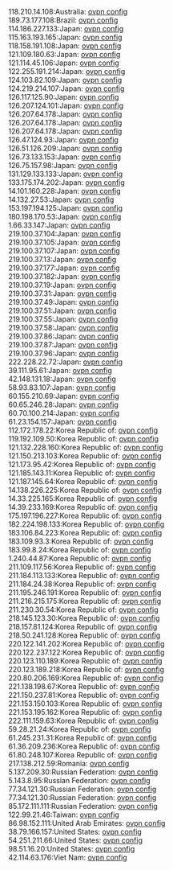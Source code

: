 118.210.14.108:Australia: [ovpn config](vpn/118_210_14_108.ovpn)  
189.73.177.108:Brazil: [ovpn config](vpn/189_73_177_108.ovpn)  
114.186.227.133:Japan: [ovpn config](vpn/114_186_227_133.ovpn)  
115.163.193.165:Japan: [ovpn config](vpn/115_163_193_165.ovpn)  
118.158.191.108:Japan: [ovpn config](vpn/118_158_191_108.ovpn)  
121.109.180.63:Japan: [ovpn config](vpn/121_109_180_63.ovpn)  
121.114.45.106:Japan: [ovpn config](vpn/121_114_45_106.ovpn)  
122.255.191.214:Japan: [ovpn config](vpn/122_255_191_214.ovpn)  
124.103.82.109:Japan: [ovpn config](vpn/124_103_82_109.ovpn)  
124.219.214.107:Japan: [ovpn config](vpn/124_219_214_107.ovpn)  
126.117.125.90:Japan: [ovpn config](vpn/126_117_125_90.ovpn)  
126.207.124.101:Japan: [ovpn config](vpn/126_207_124_101.ovpn)  
126.207.64.178:Japan: [ovpn config](vpn/126_207_64_178.ovpn)  
126.207.64.178:Japan: [ovpn config](vpn/126_207_64_178.ovpn)  
126.207.64.178:Japan: [ovpn config](vpn/126_207_64_178.ovpn)  
126.47.124.93:Japan: [ovpn config](vpn/126_47_124_93.ovpn)  
126.51.126.209:Japan: [ovpn config](vpn/126_51_126_209.ovpn)  
126.73.133.153:Japan: [ovpn config](vpn/126_73_133_153.ovpn)  
126.75.157.98:Japan: [ovpn config](vpn/126_75_157_98.ovpn)  
131.129.133.133:Japan: [ovpn config](vpn/131_129_133_133.ovpn)  
133.175.174.202:Japan: [ovpn config](vpn/133_175_174_202.ovpn)  
14.101.160.228:Japan: [ovpn config](vpn/14_101_160_228.ovpn)  
14.132.27.53:Japan: [ovpn config](vpn/14_132_27_53.ovpn)  
153.197.194.125:Japan: [ovpn config](vpn/153_197_194_125.ovpn)  
180.198.170.53:Japan: [ovpn config](vpn/180_198_170_53.ovpn)  
1.66.33.147:Japan: [ovpn config](vpn/1_66_33_147.ovpn)  
219.100.37.104:Japan: [ovpn config](vpn/219_100_37_104.ovpn)  
219.100.37.105:Japan: [ovpn config](vpn/219_100_37_105.ovpn)  
219.100.37.107:Japan: [ovpn config](vpn/219_100_37_107.ovpn)  
219.100.37.13:Japan: [ovpn config](vpn/219_100_37_13.ovpn)  
219.100.37.177:Japan: [ovpn config](vpn/219_100_37_177.ovpn)  
219.100.37.182:Japan: [ovpn config](vpn/219_100_37_182.ovpn)  
219.100.37.19:Japan: [ovpn config](vpn/219_100_37_19.ovpn)  
219.100.37.31:Japan: [ovpn config](vpn/219_100_37_31.ovpn)  
219.100.37.49:Japan: [ovpn config](vpn/219_100_37_49.ovpn)  
219.100.37.51:Japan: [ovpn config](vpn/219_100_37_51.ovpn)  
219.100.37.55:Japan: [ovpn config](vpn/219_100_37_55.ovpn)  
219.100.37.58:Japan: [ovpn config](vpn/219_100_37_58.ovpn)  
219.100.37.86:Japan: [ovpn config](vpn/219_100_37_86.ovpn)  
219.100.37.87:Japan: [ovpn config](vpn/219_100_37_87.ovpn)  
219.100.37.96:Japan: [ovpn config](vpn/219_100_37_96.ovpn)  
222.228.22.72:Japan: [ovpn config](vpn/222_228_22_72.ovpn)  
39.111.95.61:Japan: [ovpn config](vpn/39_111_95_61.ovpn)  
42.148.131.18:Japan: [ovpn config](vpn/42_148_131_18.ovpn)  
58.93.83.107:Japan: [ovpn config](vpn/58_93_83_107.ovpn)  
60.155.210.69:Japan: [ovpn config](vpn/60_155_210_69.ovpn)  
60.65.246.28:Japan: [ovpn config](vpn/60_65_246_28.ovpn)  
60.70.100.214:Japan: [ovpn config](vpn/60_70_100_214.ovpn)  
61.23.154.157:Japan: [ovpn config](vpn/61_23_154_157.ovpn)  
112.172.178.22:Korea Republic of: [ovpn config](vpn/112_172_178_22.ovpn)  
119.192.109.50:Korea Republic of: [ovpn config](vpn/119_192_109_50.ovpn)  
121.132.228.160:Korea Republic of: [ovpn config](vpn/121_132_228_160.ovpn)  
121.150.213.103:Korea Republic of: [ovpn config](vpn/121_150_213_103.ovpn)  
121.173.95.42:Korea Republic of: [ovpn config](vpn/121_173_95_42.ovpn)  
121.185.143.11:Korea Republic of: [ovpn config](vpn/121_185_143_11.ovpn)  
121.187.145.64:Korea Republic of: [ovpn config](vpn/121_187_145_64.ovpn)  
14.138.226.225:Korea Republic of: [ovpn config](vpn/14_138_226_225.ovpn)  
14.33.225.165:Korea Republic of: [ovpn config](vpn/14_33_225_165.ovpn)  
14.39.233.169:Korea Republic of: [ovpn config](vpn/14_39_233_169.ovpn)  
175.197.196.227:Korea Republic of: [ovpn config](vpn/175_197_196_227.ovpn)  
182.224.198.133:Korea Republic of: [ovpn config](vpn/182_224_198_133.ovpn)  
183.106.84.223:Korea Republic of: [ovpn config](vpn/183_106_84_223.ovpn)  
183.109.93.3:Korea Republic of: [ovpn config](vpn/183_109_93_3.ovpn)  
183.99.8.24:Korea Republic of: [ovpn config](vpn/183_99_8_24.ovpn)  
1.240.44.87:Korea Republic of: [ovpn config](vpn/1_240_44_87.ovpn)  
211.109.117.56:Korea Republic of: [ovpn config](vpn/211_109_117_56.ovpn)  
211.184.113.133:Korea Republic of: [ovpn config](vpn/211_184_113_133.ovpn)  
211.184.24.38:Korea Republic of: [ovpn config](vpn/211_184_24_38.ovpn)  
211.195.246.191:Korea Republic of: [ovpn config](vpn/211_195_246_191.ovpn)  
211.216.215.175:Korea Republic of: [ovpn config](vpn/211_216_215_175.ovpn)  
211.230.30.54:Korea Republic of: [ovpn config](vpn/211_230_30_54.ovpn)  
218.145.123.30:Korea Republic of: [ovpn config](vpn/218_145_123_30.ovpn)  
218.157.81.124:Korea Republic of: [ovpn config](vpn/218_157_81_124.ovpn)  
218.50.241.128:Korea Republic of: [ovpn config](vpn/218_50_241_128.ovpn)  
220.122.141.202:Korea Republic of: [ovpn config](vpn/220_122_141_202.ovpn)  
220.122.237.122:Korea Republic of: [ovpn config](vpn/220_122_237_122.ovpn)  
220.123.110.189:Korea Republic of: [ovpn config](vpn/220_123_110_189.ovpn)  
220.123.189.218:Korea Republic of: [ovpn config](vpn/220_123_189_218.ovpn)  
220.80.206.169:Korea Republic of: [ovpn config](vpn/220_80_206_169.ovpn)  
221.138.198.67:Korea Republic of: [ovpn config](vpn/221_138_198_67.ovpn)  
221.150.237.81:Korea Republic of: [ovpn config](vpn/221_150_237_81.ovpn)  
221.153.150.103:Korea Republic of: [ovpn config](vpn/221_153_150_103.ovpn)  
221.153.195.162:Korea Republic of: [ovpn config](vpn/221_153_195_162.ovpn)  
222.111.159.63:Korea Republic of: [ovpn config](vpn/222_111_159_63.ovpn)  
59.28.21.24:Korea Republic of: [ovpn config](vpn/59_28_21_24.ovpn)  
61.245.231.31:Korea Republic of: [ovpn config](vpn/61_245_231_31.ovpn)  
61.36.209.236:Korea Republic of: [ovpn config](vpn/61_36_209_236.ovpn)  
61.80.248.107:Korea Republic of: [ovpn config](vpn/61_80_248_107.ovpn)  
217.138.212.59:Romania: [ovpn config](vpn/217_138_212_59.ovpn)  
5.137.209.30:Russian Federation: [ovpn config](vpn/5_137_209_30.ovpn)  
5.143.8.95:Russian Federation: [ovpn config](vpn/5_143_8_95.ovpn)  
77.34.121.30:Russian Federation: [ovpn config](vpn/77_34_121_30.ovpn)  
77.34.121.30:Russian Federation: [ovpn config](vpn/77_34_121_30.ovpn)  
85.172.111.111:Russian Federation: [ovpn config](vpn/85_172_111_111.ovpn)  
122.99.21.46:Taiwan: [ovpn config](vpn/122_99_21_46.ovpn)  
86.98.152.111:United Arab Emirates: [ovpn config](vpn/86_98_152_111.ovpn)  
38.79.166.157:United States: [ovpn config](vpn/38_79_166_157.ovpn)  
54.251.211.66:United States: [ovpn config](vpn/54_251_211_66.ovpn)  
98.51.16.20:United States: [ovpn config](vpn/98_51_16_20.ovpn)  
42.114.63.176:Viet Nam: [ovpn config](vpn/42_114_63_176.ovpn)  
